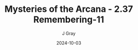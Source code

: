 ---
title: 'Mysteries of the Arcana - 2.37 Remembering-11'
alt: 'Mysteries of the Arcana'
date: '2024-10-03'
author: 'J Gray'
artist: 'Keira'
---
